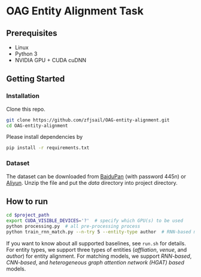# OAG Entity Alignment Task

## Prerequisites

- Linux
- Python 3
- NVIDIA GPU + CUDA cuDNN

## Getting Started

### Installation

Clone this repo.

```bash
git clone https://github.com/zfjsail/OAG-entity-alignment.git
cd OAG-entity-alignment
```

Please install dependencies by

```bash
pip install -r requirements.txt
```

### Dataset

The dataset can be downloaded from [BaiduPan](https://pan.baidu.com/s/1n9kq3d-mJ0y1k7K4Bei-9g) (with password 445n) or [Aliyun](https://open-data-set.oss-cn-beijing.aliyuncs.com/oag-benchmark/entity-matching/el_data.zip). Unzip the file and put the _data_ directory into project directory.

## How to run
```bash
cd $project_path
export CUDA_VISIBLE_DEVICES='?'  # specify which GPU(s) to be used
python processing.py  # all pre-processing process
python train_rnn_match.py --n-try 5 --entity-type author  # RNN-based matching model for author alignment
```

If you want to know about all supported baselines, see ```run.sh``` for details.
For entity types, we support three types of entities (*affliation*, *venue*, and *author*) for entity alignment.
For matching models, we support *RNN-based*, *CNN-based*, and *heterogeneous graph attention network (HGAT) based* models.
